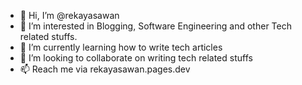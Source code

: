 - 👋 Hi, I’m @rekayasawan
- 👀 I’m interested in Blogging, Software Engineering and other Tech related stuffs.
- 🌱 I’m currently learning how to write tech articles
- 💞️ I’m looking to collaborate on writing tech related stuffs
- 📫 Reach me via rekayasawan.pages.dev

<!---
rekayasawan/rekayasawan is a ✨ special ✨ repository because its `README.md` (this file) appears on your GitHub profile.
You can click the Preview link to take a look at your changes.
--->
